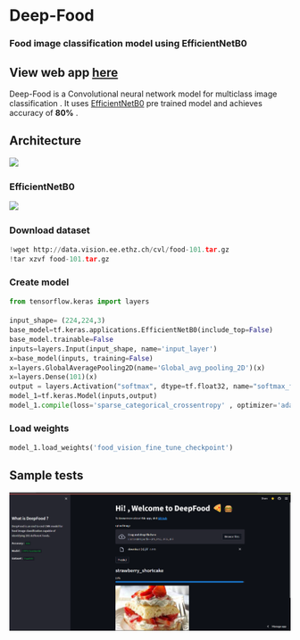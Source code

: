 

# Deep-Food
### Food image classification model using EfficientNetB0 

## View web app [here](https://nagarajrpoojari-deep-food-app-mouwg8.streamlit.app/)

Deep-Food is a Convolutional neural network model for multiclass image classification . It uses 
[EfficientNetB0](https://arxiv.org/abs/1905.11946) pre trained model and 
achieves  accuracy of __80%__ .

###

## Architecture

<img src="https://user-images.githubusercontent.com/116948655/235911765-af644520-6188-4b81-ad3f-f2a6fcbd1dd6.png"  height="200" >

### EfficientNetB0
<img src="https://iq.opengenus.org/content/images/2022/11/Architecture-of-EfficientNet-B0-with-MBConv-as-Basic-building-blocks.png"  height="200">

### Download dataset
```python
!wget http://data.vision.ee.ethz.ch/cvl/food-101.tar.gz
!tar xzvf food-101.tar.gz
```
### Create model
```python
from tensorflow.keras import layers

input_shape= (224,224,3)
base_model=tf.keras.applications.EfficientNetB0(include_top=False)
base_model.trainable=False
inputs=layers.Input(input_shape, name='input_layer')
x=base_model(inputs, training=False)
x=layers.GlobalAveragePooling2D(name='Global_avg_pooling_2D')(x)
x=layers.Dense(101)(x)
output = layers.Activation("softmax", dtype=tf.float32, name="softmax_float32")(x) 
model_1=tf.keras.Model(inputs,output)
model_1.compile(loss='sparse_categorical_crossentropy' , optimizer='adam', metrics=['accuracy'])

```
### Load weights
```python
model_1.load_weights('food_vision_fine_tune_checkpoint')
```

## Sample tests

![now](https://github.com/nagarajRPoojari/Deep-food/blob/main/app_image.png)









